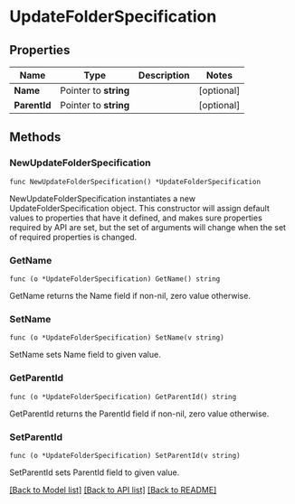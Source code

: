 # UpdateFolderSpecification

## Properties

Name | Type | Description | Notes
------------ | ------------- | ------------- | -------------
**Name** | Pointer to **string** |  | [optional] 
**ParentId** | Pointer to **string** |  | [optional] 

## Methods

### NewUpdateFolderSpecification

`func NewUpdateFolderSpecification() *UpdateFolderSpecification`

NewUpdateFolderSpecification instantiates a new UpdateFolderSpecification object.
This constructor will assign default values to properties that have it defined,
and makes sure properties required by API are set, but the set of arguments
will change when the set of required properties is changed.

### GetName

`func (o *UpdateFolderSpecification) GetName() string`

GetName returns the Name field if non-nil, zero value otherwise.

### SetName

`func (o *UpdateFolderSpecification) SetName(v string)`

SetName sets Name field to given value.

### GetParentId

`func (o *UpdateFolderSpecification) GetParentId() string`

GetParentId returns the ParentId field if non-nil, zero value otherwise.

### SetParentId

`func (o *UpdateFolderSpecification) SetParentId(v string)`

SetParentId sets ParentId field to given value.


[[Back to Model list]](../README.md#documentation-for-models) [[Back to API list]](../README.md#documentation-for-api-endpoints) [[Back to README]](../README.md)


